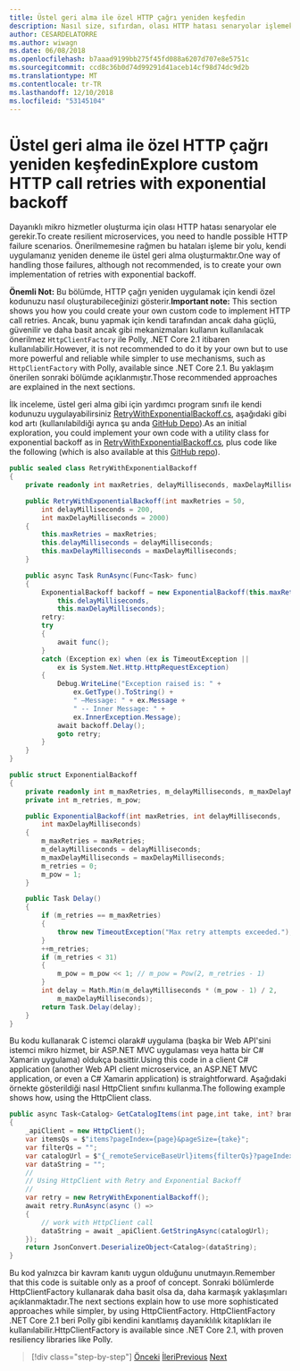 ```yaml
---
title: Üstel geri alma ile özel HTTP çağrı yeniden keşfedin
description: Nasıl size, sıfırdan, olası HTTP hatası senaryolar işlemek için bir üstel geri alma ile HTTP çağrı yeniden uygulayabileceğine öğrenin.
author: CESARDELATORRE
ms.author: wiwagn
ms.date: 06/08/2018
ms.openlocfilehash: b7aaad9199bb275f45fd088a6207d707e8e5751c
ms.sourcegitcommit: ccd8c36b0d74d99291d41aceb14cf98d74dc9d2b
ms.translationtype: MT
ms.contentlocale: tr-TR
ms.lasthandoff: 12/10/2018
ms.locfileid: "53145104"
---
```

# <a name="explore-custom-http-call-retries-with-exponential-backoff"></a><span data-ttu-id="4a042-103">Üstel geri alma ile özel HTTP çağrı yeniden keşfedin</span><span class="sxs-lookup"><span data-stu-id="4a042-103">Explore custom HTTP call retries with exponential backoff</span></span>

<span data-ttu-id="4a042-104">Dayanıklı mikro hizmetler oluşturma için olası HTTP hatası senaryolar ele gerekir.</span><span class="sxs-lookup"><span data-stu-id="4a042-104">To create resilient microservices, you need to handle possible HTTP failure scenarios.</span></span> <span data-ttu-id="4a042-105">Önerilmemesine rağmen bu hataları işleme bir yolu, kendi uygulamanız yeniden deneme ile üstel geri alma oluşturmaktır.</span><span class="sxs-lookup"><span data-stu-id="4a042-105">One way of handling those failures, although not recommended, is to create your own implementation of retries with exponential backoff.</span></span>

<span data-ttu-id="4a042-106">**Önemli Not:** Bu bölümde, HTTP çağrı yeniden uygulamak için kendi özel kodunuzu nasıl oluşturabileceğinizi gösterir.</span><span class="sxs-lookup"><span data-stu-id="4a042-106">**Important note:** This section shows you how you could create your own custom code to implement HTTP call retries.</span></span> <span data-ttu-id="4a042-107">Ancak, bunu yapmak için kendi tarafından ancak daha güçlü, güvenilir ve daha basit ancak gibi mekanizmaları kullanın kullanılacak önerilmez `HttpClientFactory` ile Polly, .NET Core 2.1 itibaren kullanılabilir.</span><span class="sxs-lookup"><span data-stu-id="4a042-107">However, it is not recommended to do it by your own but to use more powerful and reliable while simpler to use mechanisms, such as `HttpClientFactory` with Polly, available since .NET Core 2.1.</span></span> <span data-ttu-id="4a042-108">Bu yaklaşım önerilen sonraki bölümde açıklanmıştır.</span><span class="sxs-lookup"><span data-stu-id="4a042-108">Those recommended approaches are explained in the next sections.</span></span> 

<span data-ttu-id="4a042-109">İlk inceleme, üstel geri alma gibi için yardımcı program sınıfı ile kendi kodunuzu uygulayabilirsiniz [RetryWithExponentialBackoff.cs](https://gist.github.com/CESARDELATORRE/6d7f647b29e55fdc219ee1fd2babb260), aşağıdaki gibi kod artı (kullanılabildiği ayrıca şu anda [GitHub Depo](https://gist.github.com/CESARDELATORRE/d80c6423a1aebaffaf387469f5194f5b)).</span><span class="sxs-lookup"><span data-stu-id="4a042-109">As an initial exploration, you could implement your own code with a utility class for exponential backoff as in [RetryWithExponentialBackoff.cs](https://gist.github.com/CESARDELATORRE/6d7f647b29e55fdc219ee1fd2babb260), plus code like the following (which is also available at this [GitHub repo](https://gist.github.com/CESARDELATORRE/d80c6423a1aebaffaf387469f5194f5b)).</span></span>

```csharp
public sealed class RetryWithExponentialBackoff
{
    private readonly int maxRetries, delayMilliseconds, maxDelayMilliseconds;

    public RetryWithExponentialBackoff(int maxRetries = 50,
        int delayMilliseconds = 200,
        int maxDelayMilliseconds = 2000)
    {
        this.maxRetries = maxRetries;
        this.delayMilliseconds = delayMilliseconds;
        this.maxDelayMilliseconds = maxDelayMilliseconds;
    }

    public async Task RunAsync(Func<Task> func)
    {
        ExponentialBackoff backoff = new ExponentialBackoff(this.maxRetries,
            this.delayMilliseconds,
            this.maxDelayMilliseconds);
        retry:
        try
        {
            await func();
        }
        catch (Exception ex) when (ex is TimeoutException ||
            ex is System.Net.Http.HttpRequestException)
        {
            Debug.WriteLine("Exception raised is: " +
                ex.GetType().ToString() +
                " –Message: " + ex.Message +
                " -- Inner Message: " +
                ex.InnerException.Message);
            await backoff.Delay();
            goto retry;
        }
    }
}

public struct ExponentialBackoff
{
    private readonly int m_maxRetries, m_delayMilliseconds, m_maxDelayMilliseconds;
    private int m_retries, m_pow;

    public ExponentialBackoff(int maxRetries, int delayMilliseconds,
        int maxDelayMilliseconds)
    {
        m_maxRetries = maxRetries;
        m_delayMilliseconds = delayMilliseconds;
        m_maxDelayMilliseconds = maxDelayMilliseconds;
        m_retries = 0;
        m_pow = 1;
    }

    public Task Delay()
    {
        if (m_retries == m_maxRetries)
        {
            throw new TimeoutException("Max retry attempts exceeded.");
        }
        ++m_retries;
        if (m_retries < 31)
        {
            m_pow = m_pow << 1; // m_pow = Pow(2, m_retries - 1)
        }
        int delay = Math.Min(m_delayMilliseconds * (m_pow - 1) / 2,
            m_maxDelayMilliseconds);
        return Task.Delay(delay);
    }
}
```

<span data-ttu-id="4a042-110">Bu kodu kullanarak C istemci olarak\# uygulama (başka bir Web API'sini istemci mikro hizmet, bir ASP.NET MVC uygulaması veya hatta bir C\# Xamarin uygulama) oldukça basittir.</span><span class="sxs-lookup"><span data-stu-id="4a042-110">Using this code in a client C\# application (another Web API client microservice, an ASP.NET MVC application, or even a C\# Xamarin application) is straightforward.</span></span> <span data-ttu-id="4a042-111">Aşağıdaki örnekte gösterildiği nasıl HttpClient sınıfını kullanma.</span><span class="sxs-lookup"><span data-stu-id="4a042-111">The following example shows how, using the HttpClient class.</span></span>

```csharp
public async Task<Catalog> GetCatalogItems(int page,int take, int? brand, int? type)
{
    _apiClient = new HttpClient();
    var itemsQs = $"items?pageIndex={page}&pageSize={take}";
    var filterQs = "";
    var catalogUrl = $"{_remoteServiceBaseUrl}items{filterQs}?pageIndex={page}&pageSize={take}";
    var dataString = "";
    //
    // Using HttpClient with Retry and Exponential Backoff
    //
    var retry = new RetryWithExponentialBackoff();
    await retry.RunAsync(async () =>
    {
        // work with HttpClient call
        dataString = await _apiClient.GetStringAsync(catalogUrl);
    });
    return JsonConvert.DeserializeObject<Catalog>(dataString);
}
```

<span data-ttu-id="4a042-112">Bu kod yalnızca bir kavram kanıtı uygun olduğunu unutmayın.</span><span class="sxs-lookup"><span data-stu-id="4a042-112">Remember that this code is suitable only as a proof of concept.</span></span> <span data-ttu-id="4a042-113">Sonraki bölümlerde HttpClientFactory kullanarak daha basit olsa da, daha karmaşık yaklaşımları açıklanmaktadır.</span><span class="sxs-lookup"><span data-stu-id="4a042-113">The next sections explain how to use more sophisticated approaches while simpler, by using HttpClientFactory.</span></span>
<span data-ttu-id="4a042-114">HttpClientFactory .NET Core 2.1 beri Polly gibi kendini kanıtlamış dayanıklılık kitaplıkları ile kullanılabilir.</span><span class="sxs-lookup"><span data-stu-id="4a042-114">HttpClientFactory is available since .NET Core 2.1, with proven resiliency libraries like Polly.</span></span> 

>[!div class="step-by-step"]
><span data-ttu-id="4a042-115">[Önceki](implement-resilient-entity-framework-core-sql-connections.md)
>[İleri](use-httpclientfactory-to-implement-resilient-http-requests.md)</span><span class="sxs-lookup"><span data-stu-id="4a042-115">[Previous](implement-resilient-entity-framework-core-sql-connections.md)
[Next](use-httpclientfactory-to-implement-resilient-http-requests.md)</span></span>